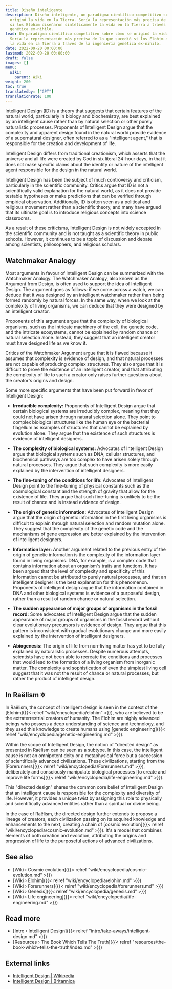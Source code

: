 ```yaml
---
title: Diseño inteligente
description: Diseño inteligente, un paradigma científico competitivo sobre cómo se
  originó la vida en la Tierra. Sería la representación más precisa de lo que sucedió
  si los Elohim diseñaron sintéticamente la vida en la Tierra a través de la ingeniería
  genética ex-nihilo.
lead: Un paradigma científico competitivo sobre cómo se originó la vida en la Tierra.
  Sería la representación más precisa de lo que sucedió si los Elohim diseñaron sintéticamente
  la vida en la Tierra a través de la ingeniería genética ex-nihilo.
date: 2022-09-20 00:00:00
lastmod: 2022-09-20 00:00:00
draft: false
images: []
menu:
  wiki:
    parent: Wiki
weight: 200
toc: true
translatedby: ["GPT"]
translationrate: 100
---
```


Intelligent Design (ID) is a theory that suggests that certain features of the natural world, particularly in biology and biochemistry, are best explained by an intelligent cause rather than by natural selection or other purely naturalistic processes. Proponents of Intelligent Design argue that the complexity and apparent design found in the natural world provide evidence of a supernatural designer, often referred to as a "intelligent agent," that is responsible for the creation and development of life.

Intelligent Design differs from traditional creationism, which asserts that the universe and all life were created by God in six literal 24-hour days, in that it does not make specific claims about the identity or nature of the intelligent agent responsible for the design in the natural world.

Intelligent Design has been the subject of much controversy and criticism, particularly in the scientific community. Critics argue that ID is not a scientifically valid explanation for the natural world, as it does not provide testable hypotheses or make predictions that can be verified through empirical observation. Additionally, ID is often seen as a political and religious movement rather than a scientific theory, and many have argued that its ultimate goal is to introduce religious concepts into science classrooms.

As a result of these criticisms, Intelligent Design is not widely accepted in the scientific community and is not taught as a scientific theory in public schools. However, it continues to be a topic of discussion and debate among scientists, philosophers, and religious scholars.

## Watchmaker Analogy

Most arguments in favour of Intelligent Design can be summarized with the Watchmaker Analogy. The Watchmaker Analogy, also known as the Argument from Design, is often used to support the idea of Intelligent Design. The argument goes as follows: if we come across a watch, we can deduce that it was designed by an intelligent watchmaker rather than being formed randomly by natural forces. In the same way, when we look at the complexity of living organisms, we can deduce that they were designed by an intelligent creator.

Proponents of this argument argue that the complexity of biological organisms, such as the intricate machinery of the cell, the genetic code, and the intricate ecosystems, cannot be explained by random chance or natural selection alone. Instead, they suggest that an intelligent creator must have designed life as we know it.

Critics of the Watchmaker Argument argue that it is flawed because it assumes that complexity is evidence of design, and that natural processes are not capable of producing complex structures. They also argue that it is difficult to prove the existence of an intelligent creator, and that attributing the complexity of life to such a creator only raises further questions about the creator's origins and design.

Some more specific arguments that have been put forward in favor of Intelligent Design:

- **Irreducible complexity:** Proponents of Intelligent Design argue that certain biological systems are irreducibly complex, meaning that they could not have arisen through natural selection alone. They point to complex biological structures like the human eye or the bacterial flagellum as examples of structures that cannot be explained by evolution alone. They argue that the existence of such structures is evidence of intelligent designers.

- **The complexity of biological systems:** Advocates of Intelligent Design argue that biological systems such as DNA, cellular structures, and biochemical pathways are too complex to have arisen solely through natural processes. They argue that such complexity is more easily explained by the intervention of intelligent designers.

- **The fine-tuning of the conditions for life:** Advocates of Intelligent Design point to the fine-tuning of physical constants such as the cosmological constant and the strength of gravity that allow for the existence of life. They argue that such fine-tuning is unlikely to be the result of chance and is instead evidence of design.

- **The origin of genetic information:** Advocates of Intelligent Design argue that the origin of genetic information in the first living organisms is difficult to explain through natural selection and random mutation alone. They suggest that the complexity of the genetic code and the mechanisms of gene expression are better explained by the intervention of intelligent designers.

- **Information layer:** Another argument related to the previous entry of the origin of genetic information is the complexity of the information layer found in living organisms. DNA, for example, is a complex code that contains information about an organism's traits and functions. It has been argued that the level of complexity and specificity of this information cannot be attributed to purely natural processes, and that an intelligent designer is the best explanation for this phenomenon. Proponents of intelligent design argue that the information contained in DNA and other biological systems is evidence of a purposeful design, rather than a result of random chance or natural selection.

- **The sudden appearance of major groups of organisms in the fossil record:** Some advocates of Intelligent Design argue that the sudden appearance of major groups of organisms in the fossil record without clear evolutionary precursors is evidence of design. They argue that this pattern is inconsistent with gradual evolutionary change and more easily explained by the intervention of intelligent designers.

- **Abiogenesis:** The origin of life from non-living matter has yet to be fully explained by naturalistic processes. Despite numerous attempts, scientists have not been able to recreate the conditions and processes that would lead to the formation of a living organism from inorganic matter. The complexity and sophistication of even the simplest living cell suggest that it was not the result of chance or natural processes, but rather the product of intelligent design.

## In Raëlism 🔯

In Raëlism, the concept of intelligent design is seen in the context of the [Elohim]({{< relref "wiki/encyclopedia/elohim" >}}), who are believed to be the extraterrestrial creators of humanity. The Elohim are highly advanced beings who possess a deep understanding of science and technology, and they used this knowledge to create humans using [genetic engineering]({{< relref "wiki/encyclopedia/genetic-engineering.md" >}}).

Within the scope of Intelligent Design, the notion of "directed design" as presented in Raëlism can be seen as a subtype. In this case, the intelligent cause is not an omnipotent deity or a metaphysical force but a succession of scientifically advanced civilizations. These civilizations, starting from the [Forerunners]({{< relref "wiki/encyclopedia/Forerunners.md" >}}), deliberately and consciously manipulate biological processes [to create and improve life forms]({{< relref "wiki/encyclopedia/life-engineering.md" >}}).

This "directed design" shares the common core belief of Intelligent Design that an intelligent cause is responsible for the complexity and diversity of life. However, it provides a unique twist by assigning this role to physically and scientifically advanced entities rather than a spiritual or divine being.

In the case of Raëlism, the directed design further extends to propose a lineage of creators, each civilization passing on its acquired knowledge and enhancements to the next, creating a chain of [cosmic evolution]({{< relref "wiki/encyclopedia/cosmic-evolution.md" >}}). It's a model that combines elements of both creation and evolution, attributing the origins and progression of life to the purposeful actions of advanced civilizations.

## See also

- [Wiki › Cosmic evolution]({{< relref "wiki/encyclopedia/cosmic-evolution.md" >}})
- [Wiki › Elohim]({{< relref "wiki/encyclopedia/elohim.md" >}})
- [Wiki › Forerunners]({{< relref "wiki/encyclopedia/forerunners.md" >}})
- [Wiki › Genesis]({{< relref "wiki/encyclopedia/genesis.md" >}})
- [Wiki › Life engineering]({{< relref "wiki/encyclopedia/life-engineering.md" >}})

## Read more

- [Intro › Intelligent Design]({{< relref "intro/take-aways/intelligent-design.md" >}})
- [Resources › The Book Which Tells The Truth]({{< relref "resources/the-book-which-tells-the-truth/index.md" >}})

## External links

- [Intelligent Design | Wikipedia](https://en.wikipedia.org/wiki/Intelligent_design)
- [Intelligent Design | Britannica](https://www.britannica.com/topic/intelligent-design)
